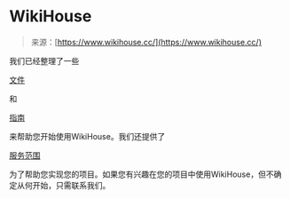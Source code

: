 <!--yml

分类：未分类

日期：2024年5月27日 14:37:18

-->

# WikiHouse

> 来源：[https://www.wikihouse.cc/](https://www.wikihouse.cc/)

我们已经整理了一些

[文件](/blocks/skylark-250)

和

[指南](/guides)

来帮助您开始使用WikiHouse。我们还提供了

[服务范围](/services)

为了帮助您实现您的项目。如果您有兴趣在您的项目中使用WikiHouse，但不确定从何开始，只需联系我们。
